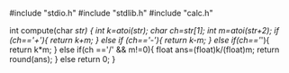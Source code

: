 #include "stdio.h"
#include "stdlib.h"
#include "calc.h"

int compute(char *str)
{
    int k=atoi(str);
    char ch=str[1];
    int m=atoi(str+2);
    if (ch=='+'){
        return k+m;
    }
    else if (ch=='-'){
        return k-m; 
    }
    else if(ch=='*'){
        return k*m;
    }
    else if(ch =='/' && m!=0){
        float ans=(float)k/(float)m;
        return round(ans);
    }
    else
        return 0;
}
